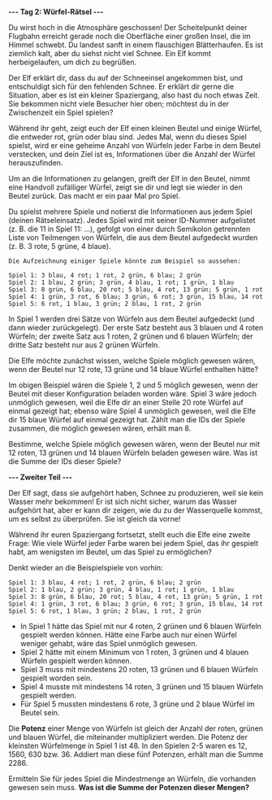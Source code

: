 **--- Tag 2: Würfel-Rätsel ---**

Du wirst hoch in die Atmosphäre geschossen! Der Scheitelpunkt deiner Flugbahn erreicht gerade noch die Oberfläche einer großen Insel, 
die im Himmel schwebt. Du landest sanft in einem flauschigen Blätterhaufen. Es ist ziemlich kalt, aber du siehst nicht viel Schnee. 
Ein Elf kommt herbeigelaufen, um dich zu begrüßen.

Der Elf erklärt dir, dass du auf der Schneeinsel angekommen bist, und entschuldigt sich für den fehlenden Schnee. Er erklärt dir gerne 
die Situation, aber es ist ein kleiner Spaziergang, also hast du noch etwas Zeit. Sie bekommen nicht viele Besucher hier oben; möchtest 
du in der Zwischenzeit ein Spiel spielen?

Während ihr geht, zeigt euch der Elf einen kleinen Beutel und einige Würfel, die entweder rot, grün oder blau sind. Jedes Mal, wenn du 
dieses Spiel spielst, wird er eine geheime Anzahl von Würfeln jeder Farbe in dem Beutel verstecken, und dein Ziel ist es, Informationen
über die Anzahl der Würfel herauszufinden.

Um an die Informationen zu gelangen, greift der Elf in den Beutel, nimmt eine Handvoll zufälliger Würfel, zeigt sie dir und legt sie wieder 
in den Beutel zurück. Das macht er ein paar Mal pro Spiel.

Du spielst mehrere Spiele und notierst die Informationen aus jedem Spiel (deinen Rätseleinsatz). Jedes Spiel wird mit seiner ID-Nummer 
aufgelistet (z. B. die 11 in Spiel 11: ...), gefolgt von einer durch Semikolon getrennten Liste von Teilmengen von Würfeln, die aus dem 
Beutel aufgedeckt wurden (z. B. 3 rote, 5 grüne, 4 blaue).
```
Die Aufzeichnung einiger Spiele könnte zum Beispiel so aussehen:

Spiel 1: 3 blau, 4 rot; 1 rot, 2 grün, 6 blau; 2 grün
Spiel 2: 1 blau, 2 grün; 3 grün, 4 blau, 1 rot; 1 grün, 1 blau
Spiel 3: 8 grün, 6 blau, 20 rot; 5 blau, 4 rot, 13 grün; 5 grün, 1 rot
Spiel 4: 1 grün, 3 rot, 6 blau; 3 grün, 6 rot; 3 grün, 15 blau, 14 rot
Spiel 5: 6 rot, 1 blau, 3 grün; 2 blau, 1 rot, 2 grün
```

In Spiel 1 werden drei Sätze von Würfeln aus dem Beutel aufgedeckt (und dann wieder zurückgelegt). 
Der erste Satz besteht aus 3 blauen und 4 roten Würfeln; der zweite Satz aus 1 roten, 2 grünen und 6 blauen Würfeln; der dritte Satz besteht
nur aus 2 grünen Würfeln.

Die Elfe möchte zunächst wissen, welche Spiele möglich gewesen wären, wenn der Beutel nur 12 rote, 13 grüne und 14 blaue Würfel enthalten hätte?

Im obigen Beispiel wären die Spiele 1, 2 und 5 möglich gewesen, wenn der Beutel mit dieser Konfiguration beladen worden wäre. Spiel 3 wäre jedoch 
unmöglich gewesen, weil die Elfe dir an einer Stelle 20 rote Würfel auf einmal gezeigt hat; ebenso wäre Spiel 4 unmöglich gewesen, weil die Elfe
dir 15 blaue Würfel auf einmal gezeigt hat. Zählt man die IDs der Spiele zusammen, die möglich gewesen wären, erhält man 8.

Bestimme, welche Spiele möglich gewesen wären, wenn der Beutel nur mit 12 roten, 13 grünen und 14 blauen Würfeln beladen gewesen wäre.
Was ist die Summe der IDs dieser Spiele?

**--- Zweiter Teil ---**

Der Elf sagt, dass sie aufgehört haben, Schnee zu produzieren, weil sie kein Wasser mehr bekommen! Er ist sich nicht sicher, warum das Wasser aufgehört hat,
aber er kann dir zeigen, wie du zu der Wasserquelle kommst, um es selbst zu überprüfen. Sie ist gleich da vorne!

Während ihr euren Spaziergang fortsetzt, stellt euch die Elfe eine zweite Frage: Wie viele Würfel jeder Farbe waren bei jedem Spiel, das ihr gespielt habt, 
am wenigsten im Beutel, um das Spiel zu ermöglichen?

Denkt wieder an die Beispielspiele von vorhin:
```
Spiel 1: 3 blau, 4 rot; 1 rot, 2 grün, 6 blau; 2 grün
Spiel 2: 1 blau, 2 grün; 3 grün, 4 blau, 1 rot; 1 grün, 1 blau
Spiel 3: 8 grün, 6 blau, 20 rot; 5 blau, 4 rot, 13 grün; 5 grün, 1 rot
Spiel 4: 1 grün, 3 rot, 6 blau; 3 grün, 6 rot; 3 grün, 15 blau, 14 rot
Spiel 5: 6 rot, 1 blau, 3 grün; 2 blau, 1 rot, 2 grün
```

- In Spiel 1 hätte das Spiel mit nur 4 roten, 2 grünen und 6 blauen Würfeln gespielt werden können. Hätte eine Farbe auch nur einen Würfel weniger gehabt, 
  wäre das Spiel unmöglich gewesen.
- Spiel 2 hätte mit einem Minimum von 1 roten, 3 grünen und 4 blauen Würfeln gespielt werden können.
- Spiel 3 muss mit mindestens 20 roten, 13 grünen und 6 blauen Würfeln gespielt worden sein.
- Spiel 4 musste mit mindestens 14 roten, 3 grünen und 15 blauen Würfeln gespielt werden.
- Für Spiel 5 mussten mindestens 6 rote, 3 grüne und 2 blaue Würfel im Beutel sein.

Die **Potenz** einer Menge von Würfeln ist gleich der Anzahl der roten, grünen und blauen Würfel, die miteinander multipliziert werden.
Die Potenz der kleinsten Würfelmenge in Spiel 1 ist 48. In den Spielen 2-5 waren es 12, 1560, 630 bzw. 36. Addiert man diese fünf Potenzen, erhält 
man die Summe 2286.

Ermitteln Sie für jedes Spiel die Mindestmenge an Würfeln, die vorhanden gewesen sein muss. 
**Was ist die Summe der Potenzen dieser Mengen?**